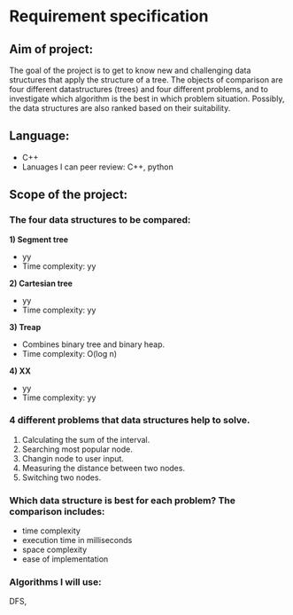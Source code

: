 
# Requirement specification

## Aim of project:

The goal of the project is to get to know new and challenging data structures that apply the structure of a tree. The objects of comparison are four different datastructures (trees) and four different problems, and to investigate which algorithm is the best in which problem situation. Possibly, the data structures are also ranked based on their suitability.

## Language:

- C++
- Lanuages I can peer review: C++, python

## Scope of the project:

### The four data structures to be compared:
**1) Segment tree** 
  - yy
  - Time complexity: yy
  
**2) Cartesian tree** 
  - yy
  - Time complexity: yy
  
**3) Treap**
  - Combines binary tree and binary heap.
  - Time complexity: O(log n)
  
**4) XX**
  - yy
  - Time complexity: yy

### 4 different problems that data structures help to solve.
1) Calculating the sum of the interval.
2) Searching most popular node.
3) Changin node to user input.
4) Measuring the distance between two nodes.
5) Switching two nodes.


###  Which data structure is best for each problem? The comparison includes:
- time complexity
- execution time in milliseconds
- space complexity
- ease of implementation

### Algorithms I will use:

DFS, 
